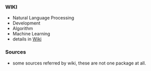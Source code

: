 ### WIKI
  - Natural Language Processing
  - Development
  - Algorithm
  - Machine Learning
  - details in [Wiki](https://github.com/dsindex/blog/wiki)

### Sources
  - some sources referred by wiki, these are not one package at all.
